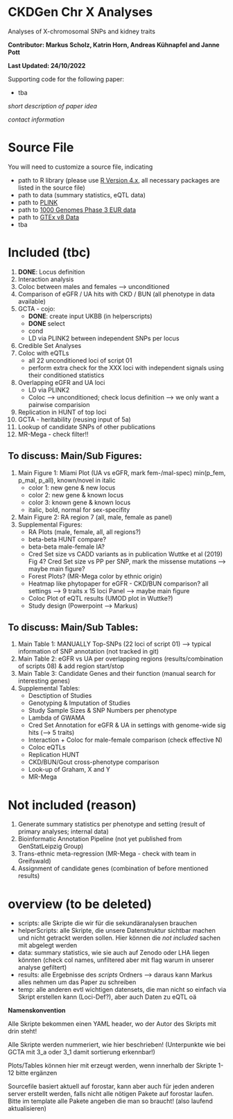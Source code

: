 # CKDGen Chr X Analyses

Analyses of X-chromosomal SNPs and kidney traits

**Contributor: Markus Scholz, Katrin Horn, Andreas Kühnapfel and Janne Pott**

**Last Updated: 24/10/2022**

Supporting code for the following paper:

* tba

*short description of paper idea*

*contact information*

# Source File

You will need to customize a source file, indicating

* path to R library (please use [R Version 4.x](https://cran.r-project.org/), all necessary packages are listed in the source file)
* path to data (summary statistics, eQTL data)
* path to [PLINK](https://www.cog-genomics.org/plink/2.0/)
* path to [1000 Genomes Phase 3 EUR data](https://www.internationalgenome.org/data-portal/data-collection/phase-3)
* path to [GTEx v8 Data](https://gtexportal.org/home/protectedDataAccess)
* tba

# Included (tbc)

1) **DONE**: Locus definition 
2) Interaction analysis 
3) Coloc between males and females --> unconditioned 
4) Comparison of eGFR / UA hits with CKD / BUN (all phenotype in data available)
5) GCTA - cojo:
    * **DONE**: create input UKBB (in helperscripts)
    * **DONE** select
    * cond
    * LD via PLINK2 between independent SNPs per locus
6) Credible Set Analyses
7) Coloc with eQTLs
    * all 22 unconditioned loci of script 01
    * perform  extra check for the XXX loci with independent signals using their conditioned statistics
8) Overlapping eGFR and UA loci
    * LD via PLINK2
    * Coloc --> unconditioned; check locus definition --> we only want a pairwise comparision
9) Replication in HUNT of top loci
10) GCTA - heritability (reusing input of 5a)
11) Lookup of candidate SNPs of other publications
12) MR-Mega - check filter!!

## To discuss: Main/Sub Figures:

1) Main Figure 1: Miami Plot (UA vs eGFR, mark fem-/mal-spec) min(p_fem, p_mal, p_all), known/novel in italic
      * color 1: new gene & new locus
      * color 2: new gene & known locus
      * color 3: known gene & known locus
      * italic, bold, normal for sex-specifity
2) Main Figure 2: RA region 7 (all, male, female as panel)
3) Supplemental Figures:
      * RA Plots (male, female, all, all regions?)
      * beta-beta HUNT compare?
      * beta-beta male-female IA?
      * Cred Set size vs CADD variants as in publication Wuttke et al (2019) Fig 4? Cred Set size vs PP per SNP, mark the missense mutations --> maybe main figure?
      * Forest Plots? (MR-Mega color by ethnic origin)
      * Heatmap like phytopaper for eGFR - CKD/BUN comparison? all settings --> 9 traits x 15 loci Panel --> maybe main figure
      * Coloc Plot of eQTL results (UMOD plot in Wuttke?) 
      * Study design (Powerpoint --> Markus)

## To discuss: Main/Sub Tables:

1) Main Table 1: MANUALLY Top-SNPs (22 loci of script 01) --> typical information of SNP annotation (not tracked in git)
2) Main Table 2: eGFR vs UA per overlapping regions (results/combination of scripts 08) & add region start/stop
3) Main Table 3: Candidate Genes and their function (manual search for interesting genes)
4) Supplemental Tables:
      * Desctiption of Studies
      * Genotyping & Imputation of Studies
      * Study Sample Sizes & SNP Numbers per phenotype
      * Lambda of GWAMA
      * Cred Set Annotation for eGFR & UA in settings with genome-wide sig hits (--> 5 traits)
      * Interaction + Coloc for male-female comparison (check effective N)
      * Coloc eQTLs
      * Replication HUNT
      * CKD/BUN/Gout cross-phenotype comparison
      * Look-up of Graham, X and Y
      * MR-Mega


# Not included (reason)

1) Generate summary statistics per phenotype and setting (result of primary analyses; internal data)
2) Bioinformatic Annotation Pipeline (not yet published from GenStatLeipzig Group) 
3) Trans-ethnic meta-regression (MR-Mega - check with team in Greifswald)
4) Assignment of candidate genes (combination of before mentioned results)

# overview (to be deleted)

* scripts: alle Skripte die wir für die sekundäranalysen brauchen
* helperScripts: alle Skripte, die unsere Datenstruktur sichtbar machen und nicht getrackt werden sollen. Hier können die *not included* sachen mit abgelegt werden
* data: summary statistics, wie sie auch auf Zenodo oder LHA liegen könnten (check col names, unfiltered aber mit flag warum in unserer analyse gefiltert)
* results: alle Ergebnisse des *scripts* Ordners --> daraus kann Markus alles nehmen um das Paper zu schreiben
* temp: alle anderen evtl wichtigen datensets, die man nicht so einfach via Skript erstellen kann (Loci-Def?), aber auch Daten zu eQTL oä

**Namenskonvention**

Alle Skripte bekommen einen YAML header, wo der Autor des Skripts mit drin steht!

Alle Skripte werden nummeriert, wie hier beschrieben! (Unterpunkte wie bei GCTA mit 3_a oder 3_1 damit sortierung erkennbar!)

Plots/Tables können hier mit erzeugt werden, wenn innerhalb der Skripte 1-12 bitte ergänzen

Sourcefile basiert aktuell auf forostar, kann aber auch für jeden anderen server erstellt werden, falls nicht alle nötigen Pakete auf forostar laufen. Bitte im template alle Pakete angeben die man so braucht! (also laufend aktualisieren)

